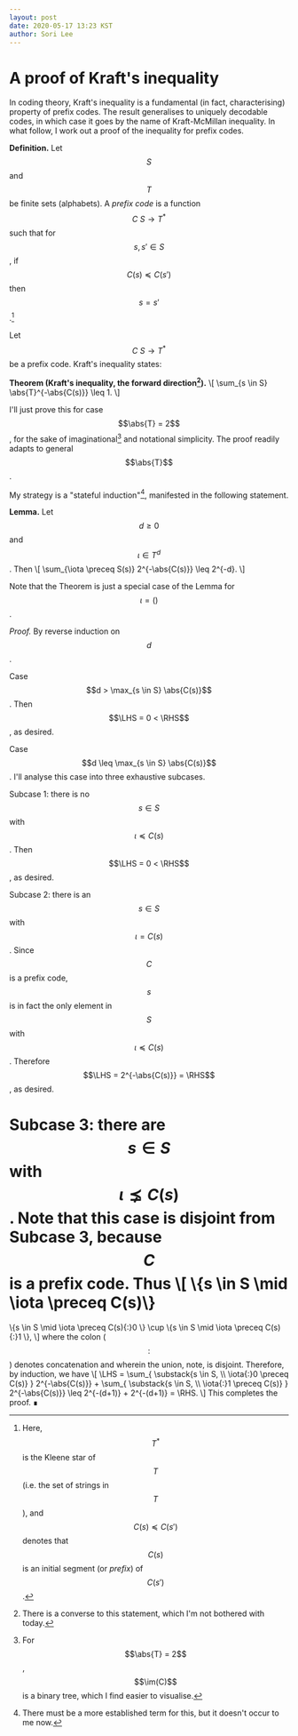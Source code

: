 ```yaml
---
layout: post
date: 2020-05-17 13:23 KST
author: Sori Lee
---
```


# A proof of Kraft's inequality

In coding theory, Kraft's inequality is a fundamental (in fact,
characterising) property of prefix codes. The result generalises to
uniquely decodable codes, in which case it goes by the name of
Kraft-McMillan inequality. In what follow, I work out a proof of the
inequality for prefix codes.

**Definition.** Let $$
\newcommand{\:}{\colon}
\newcommand{\abs}[1]{\left\lvert#1\right\rvert}
\newcommand{\LHS}{\text{LHS}}
\newcommand{\RHS}{\text{RHS}}
\newcommand{\im}{\mathop{\rm im}\nolimits}
S$$ and $$T$$ be finite sets (alphabets). A *prefix code* is a
function $$C\: S \to T^*$$ such that for $$s,s' \in S$$, if
$$C(s) \preceq C(s')$$ then $$s = s'$$.[^1]

[^1]: Here, $$T^*$$ is the Kleene star of $$T$$ (i.e. the set of
      strings in $$T$$), and $$C(s) \preceq C(s')$$ denotes that
      $$C(s)$$ is an initial segment (or *prefix*) of $$C(s')$$.

Let $$C\: S \to T^*$$ be a prefix code. Kraft's inequality states:

**Theorem (Kraft's inequality, the forward direction[^2]).**
\\[ \sum_{s \in S} \abs{T}^{-\abs{C(s)}} \leq 1. \\]

[^2]: There is a converse to this statement, which I'm not bothered
      with today.

I'll just prove this for case $$\abs{T} = 2$$, for the sake of 
imaginational[^3] and notational simplicity. The proof readily adapts
to general $$\abs{T}$$.

[^3]: For $$\abs{T} = 2$$, $$\im(C)$$ is a binary tree, which I find
      easier to visualise.

My strategy is a "stateful induction"[^4], manifested in the following
statement.

[^4]: There must be a more established term for this, but it doesn't
      occur to me now.

**Lemma.** Let $$d \geq 0$$ and $$\iota \in T^d$$. Then
\\[ \sum_{\iota \preceq S(s)} 2^{-\abs{C(s)}} \leq 2^{-d}. \\]

Note that the Theorem is just a special case of the Lemma for
$$\iota = ()$$.

*Proof.* By reverse induction on $$d$$.

Case $$d > \max_{s \in S} \abs{C(s)}$$. Then $$\LHS = 0 < \RHS$$, as
desired.

Case $$d \leq \max_{s \in S} \abs{C(s)}$$. I'll analyse this case into
three exhaustive subcases.

Subcase 1: there is no $$s \in S$$ with $$\iota \preceq C(s)$$. Then
$$\LHS = 0 < \RHS$$, as desired.

Subcase 2: there is an $$s \in S$$ with $$\iota = C(s)$$. Since $$C$$
is a prefix code, $$s$$ is in fact the only element in $$S$$ with
$$\iota \preceq C(s)$$. Therefore $$\LHS = 2^{-\abs{C(s)}} = \RHS$$,
as desired.

Subcase 3: there are $$s \in S$$ with $$\iota ⪱ C(s)$$. Note
that this case is disjoint from Subcase 3, because $$C$$ is a prefix
code. Thus
\\[
\\{s \in S \mid \iota \preceq C(s)\\}
=
\\{s \in S \mid \iota \preceq C(s){:}0 \\}
\cup
\\{s \in S \mid \iota \preceq C(s){:}1 \\},
\\]
where the colon ($$:$$) denotes concatenation and wherein the union,
note, is disjoint. Therefore, by induction, we have
\\[
\LHS
=    \sum_{
       \substack{s \in S, \\\\ \iota{:}0 \preceq C(s)}
     } 2^{-\abs{C(s)}}
     +
     \sum_{
       \substack{s \in S, \\\\ \iota{:}1 \preceq C(s)}
     } 2^{-\abs{C(s)}}
\leq 2^{-(d+1)} + 2^{-(d+1)}
=    \RHS.
\\]
This completes the proof. ∎
